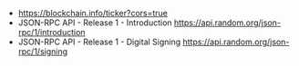 * https://blockchain.info/ticker?cors=true
* JSON-RPC API - Release 1 - Introduction https://api.random.org/json-rpc/1/introduction
* JSON-RPC API - Release 1 - Digital Signing  https://api.random.org/json-rpc/1/signing
